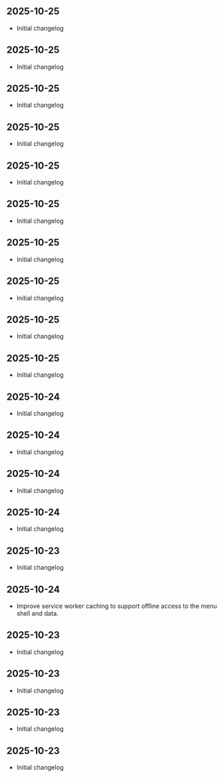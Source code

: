 ## 2025-10-25
- Initial changelog

## 2025-10-25
- Initial changelog

## 2025-10-25
- Initial changelog

## 2025-10-25
- Initial changelog

## 2025-10-25
- Initial changelog

## 2025-10-25
- Initial changelog

## 2025-10-25
- Initial changelog

## 2025-10-25
- Initial changelog

## 2025-10-25
- Initial changelog

## 2025-10-25
- Initial changelog

## 2025-10-24
- Initial changelog

## 2025-10-24
- Initial changelog

## 2025-10-24
- Initial changelog

## 2025-10-24
- Initial changelog

## 2025-10-23
- Initial changelog

## 2025-10-24
- Improve service worker caching to support offline access to the menu shell and data.

## 2025-10-23
- Initial changelog

## 2025-10-23
- Initial changelog

## 2025-10-23
- Initial changelog

## 2025-10-23
- Initial changelog

